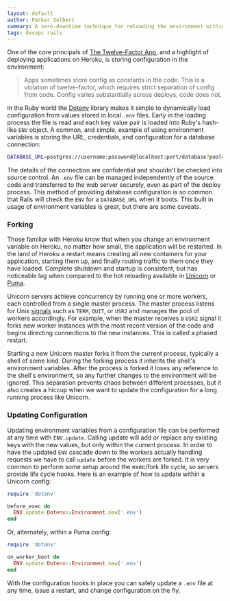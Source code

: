 ```yaml
---
layout: default
author: Parker Selbert
summary: A zero-downtime technique for reloading the environment within long running processes.
tags: devops rails
---
```


One of the core principals of [The Twelve-Factor App][12-factor], and a
highlight of deploying applications on Heroku, is storing configuration in the
environment:

> Apps sometimes store config as constants in the code. This is a violation of
> twelve-factor, which requires strict separation of config from code. Config
> varies substantially across deploys, code does not.

In the Ruby world the [Dotenv][dotenv] library makes it simple to dynamically
load configuration from values stored in local `.env` files. Early in the
loading process the file is read and each key value pair is loaded into Ruby's
hash-like `ENV` object. A common, and simple, example of using environment
variables is storing the URL, credentials, and configuration for a database
connection:

```bash
DATABASE_URL=postgres://username:password@localhost:port/database?pool=16
```

The details of the connection are confidential and shouldn't be checked into
source control. An `.env` file can be managed independently of the source code
and transferred to the web server securely, even as part of the deploy process.
This method of providing database configuration is so common that Rails will
check the `ENV` for a `DATABASE_URL` when it boots. This built in usage of
environment variables is great, but there are some caveats.

### Forking

Those familiar with Heroku know that when you change an environment variable on
Heroku, no matter how small, the application will be restarted. In the land of
Heroku a restart means creating all new containers for your application,
starting them up, and finally routing traffic to them once they have loaded.
Complete shutdown and startup is consistent, but has noticeable lag when
compared to the hot reloading available in [Unicorn][unicorn] or [Puma][puma].

Unicorn servers achieve concurrency by running one or more workers, each
controlled from a single master process. The master process listens for Unix
[signals][signals] such as `TERM`, `QUIT`, or `USR2` and manages the pool of
workers accordingly. For example, when the master receives a `USR2` signal it
forks new worker instances with the most recent version of the code and begins
directing connections to the new instances. This is called a phased restart.

Starting a new Unicorn master forks it from the current process, typically a
shell of some kind. During the forking process it inherits the shell's
environment variables. After the process is forked it loses any reference to the
shell's environment, so any further changes to the environment will be ignored.
This separation prevents chaos between different processes, but it also creates
a hiccup when we want to update the configuration for a long running process
like Unicorn.

### Updating Configuration

Updating environment variables from a configuration file can be performed at any
time with `ENV.update`. Calling update will add or replace any existing keys
with the new values, but only within the current process. In order to have the
updated `ENV` cascade down to the workers actually handling requests we have to
call `update` before the workers are forked. It is very common to perform some
setup around the exec/fork life cycle, so servers provide life cycle hooks. Here
is an example of how to update within a Unicorn config:

```ruby
require 'dotenv'

before_exec do
  ENV.update Dotenv::Environment.new('.env')
end
```

Or, alternately, within a Puma config:

```ruby
require 'dotenv'

on_worker_boot do
  ENV.update Dotenv::Environment.new('.env')
end
```

With the configuration hooks in place you can safely update a `.env` file at any
time, issue a restart, and change configuration on the fly.

[12-factor]: http://12factor.net/config
[dotenv]: https://github.com/bkeepers/dotenv
[unicorn]: http://unicorn.bogomips.org/SIGNALS.html
[puma]: https://github.com/puma/puma/#restart
[signals]: http://www.ruby-doc.org/core-2.1.0/Signal.html

